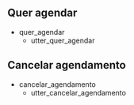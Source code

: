 ## Quer agendar
* quer_agendar
    - utter_quer_agendar

## Cancelar agendamento
* cancelar_agendamento
    - utter_cancelar_agendamento